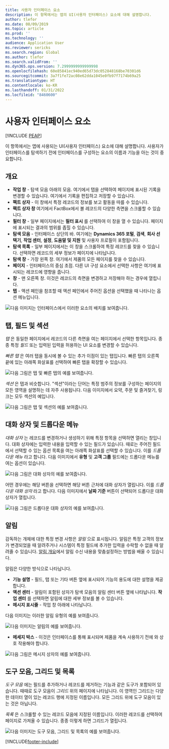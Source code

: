```yaml
---
title: 사용자 인터페이스 요소
description: 이 항목에서는 앱의 UI(사용자 인터페이스) 요소에 대해 설명합니다.
author: tlefor
ms.date: 08/09/2019
ms.topic: article
ms.prod: ''
ms.technology: ''
audience: Application User
ms.reviewer: sericks
ms.search.region: Global
ms.author: tlefor
ms.search.validFrom: ''
ms.dyn365.ops.version: 7.2999999999999998
ms.openlocfilehash: 60e85841ec940ed65d73dc052848168be70301d6
ms.sourcegitcommit: 3a7f1fe72ac08e62dda1045e0fb97f7174b69a25
ms.translationtype: HT
ms.contentlocale: ko-KR
ms.lasthandoff: 01/31/2022
ms.locfileid: "8460600"
---
```

# <a name="user-interface-elements"></a>사용자 인터페이스 요소


[!INCLUDE [PEAP](../../../includes/peap-1.md)]

이 항목에서는 앱에 사용되는 UI(사용자 인터페이스) 요소에 대해 설명합니다. 사용자가 인터페이스를 탐색하기 전에 인터페이스를 구성하는 요소의 이름과 기능을 아는 것이 중요합니다.

## <a name="overview"></a>개요

- **작업 창** - 탐색 모음 아래의 모음. 여기에서 탭을 선택하여 페이지에 표시된 기록을 변경할 수 있습니다. 여기에서 기록을 편집하고 저장할 수 있습니다.  
- **팩트 상자** - 이 창에서 특정 레코드의 정보를 보고 활동을 따를 수 있습니다.  
- **팩트 상자 창** 여기에서 FactBox에서 볼 레코드의 다양한 측면을 스크롤할 수 있습니다.  
- **필터 창** - 일부 페이지에서는 **필터 표시** 를 선택하여 이 창을 열 수 있습니다. 페이지에 표시되는 결과의 범위를 좁힐 수 있습니다.  
- **탐색 모음** - 인터페이스 상단의 바. 여기에는 **Dynamics 365 포털**, **검색**, **회사 선택기**, **작업 센터**, **설정**, **도움말 및 지원** 및 사용자 프로필이 포함됩니다.  
- **탐색 목록** - 일부 페이지에서는 이 창을 스크롤하여 특정 레코드를 찾을 수 있습니다. 선택하면 레코드의 세부 정보가 페이지에 나타납니다.  
- **탐색 창** - 가장 왼쪽 창. 여기에서 제품의 모든 페이지를 찾을 수 있습니다.  
- **페이지** - 인터페이스의 중심 초점. 다른 UI 구성 요소에서 선택한 사항은 여기에 표시되는 레코드에 영향을 줍니다.  
- **창** - 맨 오른쪽 창. 이것은 레코드의 측면을 변경하고 저장해야 하는 경우에 열립니다.  
- **탭** - 액션 페인을 참조할 때 액션 페인에서 주어진 옵션을 선택했을 때 나타나는 옵션 메뉴입니다.  

![다음 이미지는 인터페이스에서 이러한 요소의 배치를 보여줍니다.](media/user-interface-01.png)

## <a name="tabs-fields-and-sections"></a>탭, 필드 및 섹션

*탭* 은 동일한 페이지에서 레코드의 다른 측면을 여는 페이지에서 선택한 항목입니다. 종종 특정 *필드* 또는 입력된 입력을 허용하는 UI 요소를 변경할 수 있습니다. 

*빠른 탭* 은 여러 탭을 동시에 볼 수 있는 추가 이점이 있는 탭입니다. 빠른 탭의 오른쪽 끝에 있는 아래쪽 화살표를 선택하여 빠른 탭을 확장할 수 있습니다.

![다음 그림은 탭 및 빠른 탭의 예를 보여줍니다.](media/user-interface-02.png)

*섹션* 은 탭과 비슷합니다. "섹션"이라는 단어는 특정 범주의 정보를 구성하는 페이지의 모든 영역을 설명하는 데 자주 사용됩니다. 다음 이미지에서 요약, 주문 및 즐겨찾기, 링크는 모두 섹션의 예입니다.

![다음 그림은 탭 및 섹션의 예를 보여줍니다.](media/user-interface-03.png)

## <a name="dialog-boxes-and-drop-down-menus"></a>대화 상자 및 드롭다운 메뉴

*대화 상자* 는 레코드를 변경하거나 생성하기 위해 특정 항목을 선택하면 열리는 창입니다. 대화 상자에는 입력한 내용을 입력할 수 있는 필드가 있습니다. 때로는 주어진 필드에서 선택할 수 있는 옵션 목록을 여는 아래쪽 화살표를 선택할 수 있습니다. 이를 *드롭 다운 메뉴* 라고 합니다. 다음 이미지에서 **유형** 및 **고객 그룹** 필드에는 드롭다운 메뉴를 여는 옵션이 있습니다.

![다음 그림은 대화 상자의 예를 보여줍니다.](media/user-interface-04.png)

어떤 경우에는 해당 버튼을 선택하면 해당 버튼 근처에 대화 상자가 열립니다. 이를 *드롭 다운 대화 상자* 라고 합니다. 다음 이미지에서 **날짜 기준** 버튼이 선택되어 드롭다운 대화 상자가 열립니다.

![다음 그림은 드롭다운 대화 상자의 예를 보여줍니다.](media/user-interface-05.png)

## <a name="notifications"></a>알림

감독하는 개체에 대한 특정 변경 사항은 *알림* 으로 표시됩니다. 알림은 특정 고객의 정보가 변경되었을 때 알려주거나 시스템이 특정 필드에 추가한 입력을 수락할 수 없을 때 알려줄 수 있습니다. [알림 개요](../get-started/alerts-overview.md)에서 알림 수신 내용을 맞춤설정하는 방법을 배울 수 있습니다.

알림은 다양한 방식으로 나타납니다.
- **기능 설명** - 필드, 탭 또는 기타 버튼 옆에 표시되어 기능의 용도에 대한 설명을 제공합니다. 
- **액션 센터** - 알림이 포함된 상자가 탐색 모음의 알림 센터 버튼 옆에 나타납니다. **작업 센터** 를 선택하면 알림에 대한 세부 정보를 볼 수 있습니다.  
- **메시지 표시줄** - 작업 창 아래에 나타납니다.  

다음 이미지는 이러한 알림 유형의 예를 보여줍니다.

![다음 이미지는 알림의 예를 보여줍니다.](media/user-interface-06.png)

- **메세지 박스** - 이것은 인터페이스를 통해 표시되며 제품을 계속 사용하기 전에 와 상호 작용해야 합니다.  

![다음 그림은 메시지 상자의 예를 보여줍니다.](media/user-interface-07.png)

## <a name="toolbars-grids-and-lists"></a>도구 모음, 그리드 및 목록

*도구 모음* 에는 필드를 추가하거나 레코드를 제거하는 기능과 같은 도구가 포함되어 있습니다. 때때로 도구 모음이 *그리드* 위의 페이지에 나타납니다. 이 영역인 그리드는 다양한 데이터 열이 있는 레코드 행에 지정된 이름입니다. 모든 그리드 위에 도구 모음이 있는 것은 아닙니다.

*목록* 은 스크롤할 수 있는 레코드 모음에 지정된 이름입니다. 이러한 레코드를 선택하여 페이지로 가져올 수 있습니다. 종종 이렇게 하면 그리드가 열립니다.

![다음 이미지는 도구 모음, 그리드 및 목록의 예를 보여줍니다.](media/user-interface-08.png)


[!INCLUDE[footer-include](../../../includes/footer-banner.md)]

